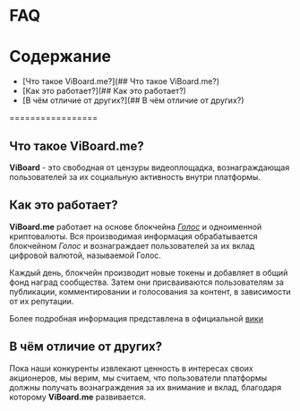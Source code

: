 # FAQ

Содержание
=================

<!--ts-->
* [Что такое ViBoard.me?](## Что такое ViBoard.me?)
* [Как это работает?](## Как это работает?)
* [В чём отличие от других?](## В чём отличие от других?)
<!--te-->

=================

## Что такое ViBoard.me?

**ViBoard** - это свободная от цензуры видеоплощадка, вознаграждающая пользователей за их социальную активность внутри платформы. 

## Как это работает?
**ViBoard.me** работает на основе блокчейна [*Голос*](https://golos.io) и одноименной криптовалюты.  Вся производимая информация обрабатывается блокчейном *Голос* и вознаграждает пользователей за их вклад цифровой валютой, называемой Голос.

Каждый день, блокчейн производит новые токены и добавляет в общий фонд наград сообщества. Затем они присваиваются пользователям за публикации, комментировании и голосования за контент, в зависимости от их репутации.  

Более подробная информация представлена в официальной [вики](https://wiki.golos.io/)

## В чём отличие от других?

Пока наши конкуренты извлекают ценность в интересах своих акционеров, мы верим, мы считаем, что пользователи платформы должны получать вознаграждения за их внимание и вклад, благодаря которому **ViBoard.me** развивается.

